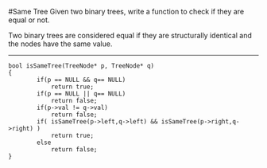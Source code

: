 #Same Tree
Given two binary trees, write a function to check if they are equal or not.

Two binary trees are considered equal if they are structurally identical and the nodes have the same value.



---




```
bool isSameTree(TreeNode* p, TreeNode* q)
{
        if(p == NULL && q== NULL)
            return true;
        if(p == NULL || q== NULL)
            return false;
        if(p->val != q->val)
            return false;
        if( isSameTree(p->left,q->left) && isSameTree(p->right,q->right) )
            return true;
        else
            return false;
}
```
